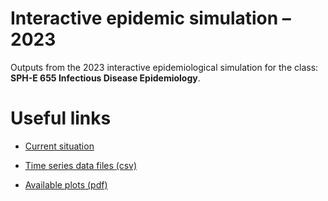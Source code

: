 # Interactive epidemic simulation – 2023


Outputs from the 2023 interactive epidemiological simulation for the class: **SPH-E 655 Infectious Disease Epidemiology**.

# Useful links

* [Current situation](./simulation_status.md)

* [Time series data files (csv)](./time_series)

* [Available plots (pdf)](./plots)


[//]: # ([Contact tracing data files &#40;csv&#41;]&#40;./ct_data&#41;)


[//]: # (<img)

[//]: # (  src="./plots/hospitalized.png")

[//]: # (  alt="Alt text")

[//]: # (  title="Hospitalized")

[//]: # (  style="display: inline-block; margin: 0 auto; max-width: 300px">)



[//]: # (![Alt text]&#40;./plots/hospitalized.png "Hospitalization incidence"&#41; )

[//]: # (![Alt text]&#40;./plots/symptomatic.png "Symptomatic cases incidence"&#41;)

